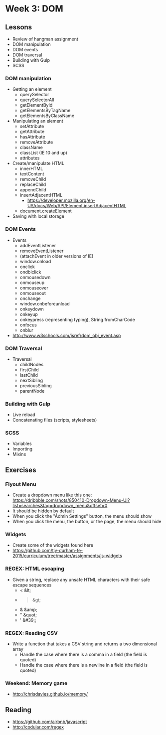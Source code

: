# Week 3: DOM

## Lessons

- Review of hangman assignment
- DOM manipulation
- DOM events
- DOM traversal
- Building with Gulp
- SCSS

### DOM manipulation

- Getting an element
  - querySelector
  - querySelectorAll
  - getElementById
  - getElementsByTagName
  - getElementsByClassName
- Manipulating an element
  - setAttribute
  - getAttribute
  - hasAttribute
  - removeAttribute
  - className
  - classList (IE 10 and up)
  - attributes
- Create/manipulate HTML
  - innerHTML
  - textContent
  - removeChild
  - replaceChild
  - appendChild
  - insertAdjacentHTML
    - https://developer.mozilla.org/en-US/docs/Web/API/Element.insertAdjacentHTML
  - document.createElement
- Saving with local storage

### DOM Events

- Events
  - addEventListener
  - removeEventListener
  - (attachEvent in older versions of IE)
  - window.onload
  - onclick
  - ondblclick
  - onmousedown
  - onmouseup
  - onmouseover
  - onmouseout
  - onchange
  - window.onbeforeunload
  - onkeydown
  - onkeyup
  - onkeypress (representing typing), String.fromCharCode
  - onfocus
  - onblur
- http://www.w3schools.com/jsref/dom_obj_event.asp

### DOM Traversal

- Traversal
  - childNodes
  - firstChild
  - lastChild
  - nextSibling
  - previousSibling
  - parentNode

### Building with Gulp

- Live reload
- Concatenating files (scripts, stylesheets)

### SCSS

- Variables
- Importing
- Mixins

## Exercises

### Flyout Menu

- Create a dropdown menu like this one:
https://dribbble.com/shots/850410-Dropdown-Menu-UI?list=searches&tag=dropdown_menu&offset=0
- It should be hidden by default
- When you click the "Admin Settings" button, the menu should show
- When you click the menu, the button, or the page, the menu should hide

### Widgets

- Create some of the widgets found here
- https://github.com/tiy-durham-fe-2015/curriculum/tree/master/assignments/js-widgets

### REGEX: HTML escaping

- Given a string, replace any unsafe HTML characters with their safe escape sequences
  - < &amp;lt;
  - > &amp;gt;
  - & &amp;amp;
  - " &amp;quot;
  - ' &amp;#39;;

### REGEX: Reading CSV

- Write a function that takes a CSV string and returns a two dimensional array
  - Handle the case where there is a comma in a field (the field is quoted)
  - Handle the case where there is a newline in a field (the field is quoted)

### Weekend: Memory game

- http://chrisdavies.github.io/memory/

## Reading

- https://github.com/airbnb/javascript
- http://codular.com/regex
